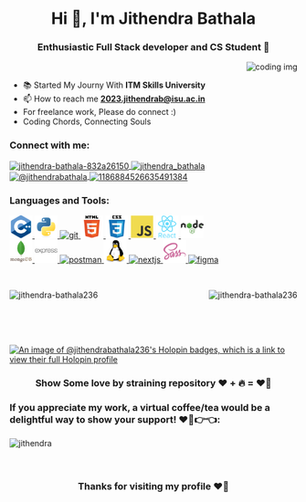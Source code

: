 <h1 align="center" >Hi 👋, I'm Jithendra Bathala</h1>
<h3 align="center" >Enthusiastic Full Stack developer and CS Student 🚀</h3>

<img src="https://c.tenor.com/GfSX-u7VGM4AAAAC/tenor.gif" alt="coding img" align="right" height="300" />

<p align="left"> <a href="https://twitter.com/" target="blank"><img src="https://img.shields.io/twitter/follow/?logo=twitter&style=for-the-badge" alt="" /></a> </p>

- 📚 Started My Journy With **ITM Skills University**
- 📫 How to reach me **2023.jithendrab@isu.ac.in**
- For freelance work, Please do connect :)
- Coding Chords, Connecting Souls

<h3 align="left">Connect with me:</h3>
<p align="left">
  <a href="https://linkedin.com/in/jithendra-bathala-832a26150" target="blank">
    <img align="center" src="https://raw.githubusercontent.com/rahuldkjain/github-profile-readme-generator/master/src/images/icons/Social/linked-in-alt.svg" alt="jithendra-bathala-832a26150" height="30" width="40" />
  </a>
  <a href="https://instagram.com/jithendra_bathala" target="blank">
    <img align="center" src="https://raw.githubusercontent.com/rahuldkjain/github-profile-readme-generator/master/src/images/icons/Social/instagram.svg" alt="jithendra_bathala" height="30" width="40" />
  </a>
  <a href="https://medium.com/@jithendrabathala" target="blank">
    <img align="center" src="https://miro.medium.com/v2/resize:fit:1400/1*psYl0y9DUzZWtHzFJLIvTw.png" alt="@jithendrabathala" height="30" />
  </a>
  <a href="https://discord.com/users/1186884526635491384" target="blank">
    <img align="center" src="https://raw.githubusercontent.com/rahuldkjain/github-profile-readme-generator/master/src/images/icons/Social/discord.svg" alt="1186884526635491384" height="30" width="40" />
  </a>
</p>

<h3 align="left">Languages and Tools:</h3>
<p align="left">
  <a href="https://www.w3schools.com/cpp/" target="_blank" rel="noreferrer">
    <img src="https://raw.githubusercontent.com/devicons/devicon/master/icons/cplusplus/cplusplus-original.svg" alt="cplusplus" width="40" height="40"/>
  </a>
  <a href="https://www.python.org" target="_blank" rel="noreferrer">
    <img src="https://raw.githubusercontent.com/devicons/devicon/master/icons/python/python-original.svg" alt="python" width="40" height="40"/>
  </a>
  <a href="https://git-scm.com/" target="_blank" rel="noreferrer">
    <img src="https://www.vectorlogo.zone/logos/git-scm/git-scm-icon.svg" alt="git" width="40" height="40"/>
  </a>
  <a href="https://www.w3.org/html/" target="_blank" rel="noreferrer">
    <img src="https://raw.githubusercontent.com/devicons/devicon/master/icons/html5/html5-original-wordmark.svg" alt="html5" width="40" height="40"/>
  </a>
  <a href="https://www.w3schools.com/css/" target="_blank" rel="noreferrer">
    <img src="https://raw.githubusercontent.com/devicons/devicon/master/icons/css3/css3-original-wordmark.svg" alt="css3" width="40" height="40"/>
  </a>
  <a href="https://developer.mozilla.org/en-US/docs/Web/JavaScript" target="_blank" rel="noreferrer">
    <img src="https://raw.githubusercontent.com/devicons/devicon/master/icons/javascript/javascript-original.svg" alt="javascript" width="40" height="40"/>
  </a>
  <a href="https://reactjs.org/" target="_blank" rel="noreferrer">
    <img src="https://raw.githubusercontent.com/devicons/devicon/master/icons/react/react-original-wordmark.svg" alt="react" width="40" height="40"/>
  </a>
   <a href="https://nodejs.org" target="_blank" rel="noreferrer">
    <img src="https://raw.githubusercontent.com/devicons/devicon/master/icons/nodejs/nodejs-original-wordmark.svg" alt="nodejs" width="40" height="40"/>
  </a>

  <br />
  
  <a href="https://www.mongodb.com/" target="_blank" rel="noreferrer">
    <img src="https://raw.githubusercontent.com/devicons/devicon/master/icons/mongodb/mongodb-original-wordmark.svg" alt="mongodb" width="40" height="40"/>
  </a>
  <a href="https://expressjs.com" target="_blank" rel="noreferrer">
    <img src="https://raw.githubusercontent.com/devicons/devicon/master/icons/express/express-original-wordmark.svg" alt="express" width="40" height="40"/>
  </a>
  <a href="https://postman.com" target="_blank" rel="noreferrer">
    <img src="https://www.vectorlogo.zone/logos/getpostman/getpostman-icon.svg" alt="postman" width="40" height="40"/>
  </a>
  <a href="https://www.linux.org/" target="_blank" rel="noreferrer">
    <img src="https://raw.githubusercontent.com/devicons/devicon/master/icons/linux/linux-original.svg" alt="linux" width="40" height="40"/>
  </a>
  <a href="https://nextjs.org/" target="_blank" rel="noreferrer">
    <img src="https://w7.pngwing.com/pngs/87/586/png-transparent-next-js-hd-logo.png" alt="nextjs" width="40" height="40"/>
  </a>
  <a href="https://sass-lang.com" target="_blank" rel="noreferrer">
    <img src="https://raw.githubusercontent.com/devicons/devicon/master/icons/sass/sass-original.svg" alt="sass" width="40" height="40"/>
  </a>
  <a href="https://www.figma.com/" target="_blank" rel="noreferrer">
    <img src="https://www.vectorlogo.zone/logos/figma/figma-icon.svg" alt="figma" width="40" height="40"/>
  </a>
  
  <br />
  
</p>

<br />

<p>
  <img src="https://github-readme-stats.vercel.app/api/top-langs?username=jithendra-bathala236&show_icons=true&locale=en&layout=compact" alt="jithendra-bathala236"/>
  <img align="right" src="https://github-readme-stats.vercel.app/api?username=jithendra-bathala236&show_icons=true&locale=en" alt="jithendra-bathala236" />
</p>
<br />
<br />
<br />

[![An image of @jithendrabathala236's Holopin badges, which is a link to view their full Holopin profile](https://holopin.me/jithendrabathala236)][holopin]

[holopin]:https://www.holopin.io/@jithendrabathala236


<h3 align="center" >Show Some love by straining repository ❤️ + 🔥 = ❤️‍🔥</h3>

<h3 align="left">If you appreciate my work, a virtual coffee/tea would be a delightful way to show your support! ❤️‍🔥👉👈:</h3>
<p>
  <a href="https://www.buymeacoffee.com/jithendra">
    <img align="left" src="https://cdn.buymeacoffee.com/buttons/v2/default-yellow.png" height="50" width="210" alt="jithendra" />
  </a>
</p>

<br />
<br />
<br />

<h3 align="center">Thanks for visiting my profile ❤️🚀</h3>



